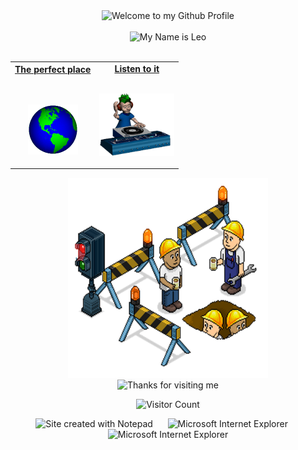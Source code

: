 <!-- "Hero" Header -->
<div align="center">
  <img src="https://github.com/BrunnerLivio/brunnerlivio/blob/master/images/welcome.png?raw=true" style="max-width: 100%;" alt="Welcome to my Github Profile" />
  <br />
  <br />
  <img height="50" alt="My Name is Leo" src="https://habbofont.net/font/disco/my+name+is+leo.gif" />
  <br />
  <br />

</div>

<table width="100%" align="center">
<tr>
<td align="center">
<a href="https://www.travelandleisure.com/thmb/UP6xwyXvyohheukdIFPWG6D3EpM=/1500x0/filters:no_upscale():max_bytes(150000):strip_icc()/snowfall-shirakawa-go-japan-MOSTSNOW0118-f91dd580962b4e2f9d7922f5aac2f84c.jpg">
<strong>The perfect place</strong>
<br />
<br />
<br />

<p>

<img alt="Globe" height="80" src="images/globe.gif">
</a>
</p>

</td>


<td align="center">
<a href="https://www.youtube.com/watch?v=E8gmARGvPlI">
<strong>Listen to it</strong>
<br />
<br />


<p>
<img height="100" alt="Music" src="images/music.gif"> 
</a>
</p>

</td>
</tr>
</table>

<div align="center">
<a href="[align="center"]"><img  width="320" height="320" src="./images/workers.png"></a> 
</div>

<!-- Footer -->

<div align="center">

<img height="150" alt="Thanks for visiting me" width="100%" src="https://raw.githubusercontent.com/BrunnerLivio/brunnerlivio/master/images/marquee.svg" />
<br />

![Visitor Count](https://profile-counter.glitch.me/leozinlima/count.svg)


<img src="https://raw.githubusercontent.com/BrunnerLivio/brunnerlivio/master/images/notepad.gif" alt="Site created with Notepad" height="30" />
<!-- "margin-right: whatever;" -->
<span>&nbsp;&nbsp;&nbsp;&nbsp;</span>  
<img src="https://raw.githubusercontent.com/BrunnerLivio/brunnerlivio/master/images/ie_logo.gif" alt="Microsoft Internet Explorer" />
<span>&nbsp;&nbsp;&nbsp;&nbsp;</span>  
<img src="https://raw.githubusercontent.com/BrunnerLivio/brunnerlivio/master/images/noframes.gif" alt="Microsoft Internet Explorer" />

</div>
